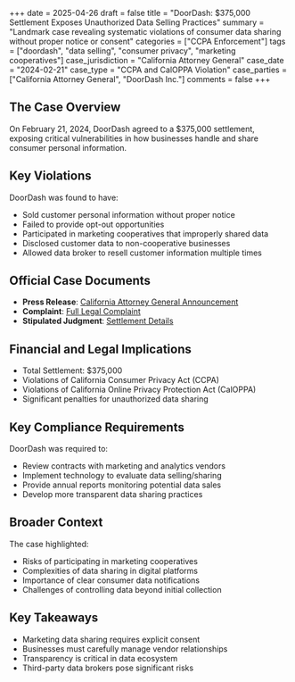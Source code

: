 +++
date = 2025-04-26
draft = false
title = "DoorDash: $375,000 Settlement Exposes Unauthorized Data Selling Practices"
summary = "Landmark case revealing systematic violations of consumer data sharing without proper notice or consent"
categories = ["CCPA Enforcement"]
tags = ["doordash", "data selling", "consumer privacy", "marketing cooperatives"]
case_jurisdiction = "California Attorney General"
case_date = "2024-02-21"
case_type = "CCPA and CalOPPA Violation"
case_parties = ["California Attorney General", "DoorDash Inc."]
comments = false
+++

## The Case Overview

On February 21, 2024, DoorDash agreed to a $375,000 settlement, exposing critical vulnerabilities in how businesses handle and share consumer personal information.

## Key Violations

DoorDash was found to have:
- Sold customer personal information without proper notice
- Failed to provide opt-out opportunities
- Participated in marketing cooperatives that improperly shared data
- Disclosed customer data to non-cooperative businesses
- Allowed data broker to resell customer information multiple times

## Official Case Documents
- **Press Release**: [California Attorney General Announcement](https://oag.ca.gov/news/press-releases/attorney-general-bonta-announces-settlement-doordash-investigation-finds-company)
- **Complaint**: [Full Legal Complaint](https://oag.ca.gov/system/files/media/doordash-complaint.pdf)
- **Stipulated Judgment**: [Settlement Details](https://oag.ca.gov/system/files/media/doordash-final-judgment-signed.pdf)

## Financial and Legal Implications
- Total Settlement: $375,000
- Violations of California Consumer Privacy Act (CCPA)
- Violations of California Online Privacy Protection Act (CalOPPA)
- Significant penalties for unauthorized data sharing

## Key Compliance Requirements
DoorDash was required to:
- Review contracts with marketing and analytics vendors
- Implement technology to evaluate data selling/sharing
- Provide annual reports monitoring potential data sales
- Develop more transparent data sharing practices

## Broader Context

The case highlighted:
- Risks of participating in marketing cooperatives
- Complexities of data sharing in digital platforms
- Importance of clear consumer data notifications
- Challenges of controlling data beyond initial collection

## Key Takeaways
- Marketing data sharing requires explicit consent
- Businesses must carefully manage vendor relationships
- Transparency is critical in data ecosystem
- Third-party data brokers pose significant risks